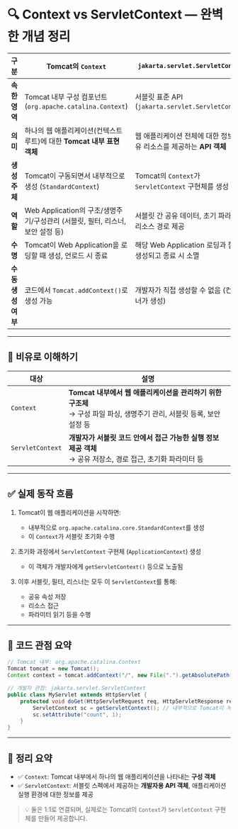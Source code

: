 # 🔍 Context vs ServletContext — 완벽한 개념 정리

| 구분           | **Tomcat의 `Context`**                             | **`jakarta.servlet.ServletContext`**          |
| ------------ | ------------------------------------------------- | --------------------------------------------- |
| **속한 영역**    | Tomcat 내부 구성 컴포넌트 (`org.apache.catalina.Context`) | 서블릿 표준 API (`jakarta.servlet.ServletContext`) |
| **의미**       | 하나의 웹 애플리케이션(컨텍스트 루트)에 대한 **Tomcat 내부 표현 객체**     | 웹 애플리케이션 전체에 대한 정보와 공유 리소스를 제공하는 **API 객체**   |
| **생성 주체**    | Tomcat이 구동되면서 내부적으로 생성 (`StandardContext`)        | Tomcat의 `Context`가 `ServletContext` 구현체를 생성   |
| **역할**       | Web Application의 구조/생명주기/구성관리 (서블릿, 필터, 리스너, 보안 설정 등)          | 서블릿 간 공유 데이터, 초기 파라미터, 리소스 경로 제공              |
| **수명**       | Tomcat이 Web Application을 로딩할 때 생성, 언로드 시 종료                    | 해당 Web Application 로딩과 함께 생성되고 종료 시 소멸                     |
| **수동 생성 여부** | 코드에서 `Tomcat.addContext()`로 생성 가능                 | 개발자가 직접 생성할 수 없음 (컨테이너가 생성)                   |

---

## 🧠 비유로 이해하기

| 대상               | 설명                                                                              |
| ---------------- | ------------------------------------------------------------------------------- |
| `Context`        | **Tomcat 내부에서 웹 애플리케이션을 관리하기 위한 구조체** <br> → 구성 파일 파싱, 생명주기 관리, 서블릿 등록, 보안 설정 등 |
| `ServletContext` | **개발자가 서블릿 코드 안에서 접근 가능한 실행 정보 제공 객체** <br> → 공유 저장소, 경로 접근, 초기화 파라미터 등         |

---

## ✅ 실제 동작 흐름

1. Tomcat이 웹 애플리케이션을 시작하면:

   * 내부적으로 `org.apache.catalina.core.StandardContext`를 생성
   * 이 `Context`가 서블릿 초기화 수행
2. 초기화 과정에서 `ServletContext` 구현체 (`ApplicationContext`) 생성

   * 이 객체가 개발자에게 `getServletContext()` 등으로 노출됨
3. 이후 서블릿, 필터, 리스너는 모두 이 `ServletContext`를 통해:

   * 공유 속성 저장
   * 리소스 접근
   * 파라미터 읽기 등을 수행

---

## 📌 코드 관점 요약

```java
// Tomcat 내부: org.apache.catalina.Context
Tomcat tomcat = new Tomcat();
Context context = tomcat.addContext("/", new File(".").getAbsolutePath());

// 개발자 관점: jakarta.servlet.ServletContext
public class MyServlet extends HttpServlet {
    protected void doGet(HttpServletRequest req, HttpServletResponse resp) throws IOException {
        ServletContext sc = getServletContext(); // 내부적으로 Tomcat이 제공한 객체
        sc.setAttribute("count", 1);
    }
}
```

---

## 📜 정리 요약

* ✅ `Context`: Tomcat 내부에서 하나의 웹 애플리케이션을 나타내는 **구성 객체**
* ✅ `ServletContext`: 서블릿 스펙에서 제공하는 **개발자용 API 객체**, 애플리케이션 실행 환경에 대한 정보를 제공

> 💡 둘은 1:1로 연결되며, 실제로는 Tomcat의 `Context`가 `ServletContext` 구현체를 만들어 제공합니다.
